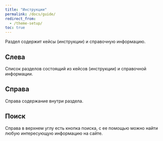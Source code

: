 ```yaml
---
title: "Инструкции"
permalink: /docs/guide/
redirect_from:
  - /theme-setup/
toc: true
---
```


Раздел содержит кейсы (инструкции) и справочную информацию.

## Слева

Cписок разделов состоящий из кейсов (инструкции) и справочной информации.

## Справа

Справа содержание внутри раздела.

## Поиск

Справа в верхнем углу есть кнопка поиска,
с ее помощью можно найти любую интересующую информацию на сайте.
